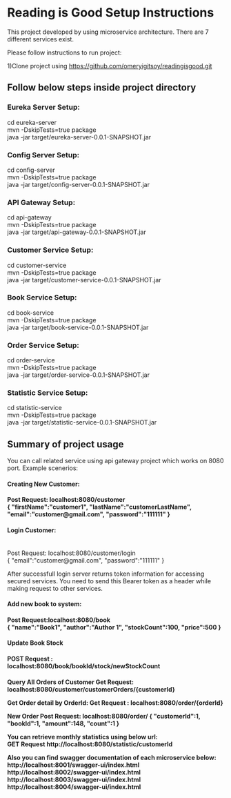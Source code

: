 <h1> Reading is Good Setup Instructions</h1>
This project developed by using microservice architecture.
There are 7 different services exist.

Please follow instructions to run project:

1)Clone project using https://github.com/omeryigitsoy/readingisgood.git<br>

<h2>Follow below steps inside project directory</h2>

<h3>Eureka Server Setup:</h3>
cd eureka-server<br>
mvn -DskipTests=true package<br>
java -jar target/eureka-server-0.0.1-SNAPSHOT.jar

<h3>Config Server Setup:</h3>
cd config-server<br>
mvn -DskipTests=true package<br>
java -jar target/config-server-0.0.1-SNAPSHOT.jar

<h3>API Gateway Setup:</h3>
cd api-gateway<br>
mvn -DskipTests=true package<br>
java -jar target/api-gateway-0.0.1-SNAPSHOT.jar

<h3>Customer Service Setup:</h3>
cd customer-service<br>
mvn -DskipTests=true package<br>
java -jar target/customer-service-0.0.1-SNAPSHOT.jar

<h3>Book Service Setup:</h3>
cd book-service<br>
mvn -DskipTests=true package<br>
java -jar target/book-service-0.0.1-SNAPSHOT.jar

<h3>Order Service Setup:</h3>
cd order-service<br>
mvn -DskipTests=true package<br>
java -jar target/order-service-0.0.1-SNAPSHOT.jar

<h3>Statistic Service Setup:</h3>
cd statistic-service<br>
mvn -DskipTests=true package<br>
java -jar target/statistic-service-0.0.1-SNAPSHOT.jar

<h2>Summary of project usage</h2>

You can call related service using api gateway project which works on 8080 port.
Example scenerios:

<h4>Creating New Customer:<h4>
Post Request: localhost:8080/customer<br>
{
"firstName":"customer1",
"lastName":"customerLastName",
"email":"customer@gmail.com",
"password":"111111"
}

<h4>Login Customer:</h4><br>
Post Request: localhost:8080/customer/login<br>
{
"email":"customer@gmail.com",
"password":"111111"
}

After successfull login server returns token information for accessing secured services.
You need to send this Bearer token as a header while making request to other services.

<h4>Add new book to system:<h4>
Post Request:localhost:8080/book<br>
{
"name":"Book1",
"author":"Author 1",
"stockCount":100,
"price":500
}

<h4>Update Book Stock <h4>
POST Request :<br> 
localhost:8080/book/bookId/stock/newStockCount

<h4> Query All Orders of Customer
Get Request:
localhost:8080/customer/customerOrders/{customerId}

Get Order detail by OrderId:
Get Request : localhost:8080/order/{orderId}

New Order
Post Request:
localhost:8080/order/
{
"customerId":1,
"bookId":1,
"amount":148,
"count":1
}

You can retrieve monthly statistics using below url:<br>
GET Request http://localhost:8080/statistic/customerId<br>

Also you can find swagger documentation of each microservice below:<br>
http://localhost:8001/swagger-ui/index.html<br>
http://localhost:8002/swagger-ui/index.html<br>
http://localhost:8003/swagger-ui/index.html<br>
http://localhost:8004/swagger-ui/index.html<br>
